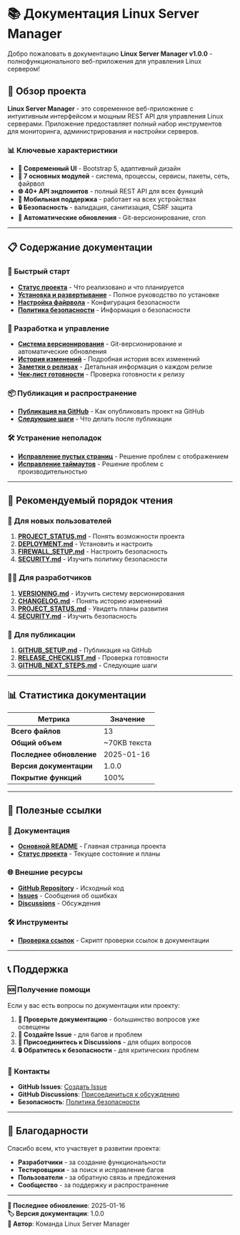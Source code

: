# 📚 Документация Linux Server Manager

Добро пожаловать в документацию **Linux Server Manager v1.0.0** - полнофункционального веб-приложения для управления Linux сервером!

## 🎯 Обзор проекта

**Linux Server Manager** - это современное веб-приложение с интуитивным интерфейсом и мощным REST API для управления Linux серверами. Приложение предоставляет полный набор инструментов для мониторинга, администрирования и настройки серверов.

### 📊 Ключевые характеристики
- **🎨 Современный UI** - Bootstrap 5, адаптивный дизайн
- **🔧 7 основных модулей** - система, процессы, сервисы, пакеты, сеть, файрвол
- **🌐 40+ API эндпоинтов** - полный REST API для всех функций
- **📱 Мобильная поддержка** - работает на всех устройствах
- **🔒 Безопасность** - валидация, санитизация, CSRF защита
- **🔄 Автоматические обновления** - Git-версионирование, cron

---

## 📋 Содержание документации

### 🚀 Быстрый старт
- **[Статус проекта](PROJECT_STATUS.md)** - Что реализовано и что планируется
- **[Установка и развертывание](DEPLOYMENT.md)** - Полное руководство по установке
- **[Настройка файрвола](FIREWALL_SETUP.md)** - Конфигурация безопасности
- **[Политика безопасности](SECURITY.md)** - Информация о безопасности

### 🔧 Разработка и управление
- **[Система версионирования](VERSIONING.md)** - Git-версионирование и автоматические обновления
- **[История изменений](CHANGELOG.md)** - Подробная история всех изменений
- **[Заметки о релизах](RELEASE_NOTES.md)** - Детальная информация о каждом релизе
- **[Чек-лист готовности](RELEASE_CHECKLIST.md)** - Проверка готовности к релизу

### 📦 Публикация и распространение
- **[Публикация на GitHub](GITHUB_SETUP.md)** - Как опубликовать проект на GitHub
- **[Следующие шаги](GITHUB_NEXT_STEPS.md)** - Что делать после публикации

### 🛠️ Устранение неполадок
- **[Исправление пустых страниц](BLANK_PAGE_FIX.md)** - Решение проблем с отображением
- **[Исправление таймаутов](TIMEOUT_FIX.md)** - Решение проблем с производительностью

---

## 🎯 Рекомендуемый порядок чтения

### 👤 Для новых пользователей
1. **[PROJECT_STATUS.md](PROJECT_STATUS.md)** - Понять возможности проекта
2. **[DEPLOYMENT.md](DEPLOYMENT.md)** - Установить и настроить
3. **[FIREWALL_SETUP.md](FIREWALL_SETUP.md)** - Настроить безопасность
4. **[SECURITY.md](SECURITY.md)** - Изучить политику безопасности

### 👨‍💻 Для разработчиков
1. **[VERSIONING.md](VERSIONING.md)** - Изучить систему версионирования
2. **[CHANGELOG.md](CHANGELOG.md)** - Понять историю изменений
3. **[PROJECT_STATUS.md](PROJECT_STATUS.md)** - Увидеть планы развития
4. **[SECURITY.md](SECURITY.md)** - Изучить безопасность

### 🚀 Для публикации
1. **[GITHUB_SETUP.md](GITHUB_SETUP.md)** - Публикация на GitHub
2. **[RELEASE_CHECKLIST.md](RELEASE_CHECKLIST.md)** - Проверка готовности
3. **[GITHUB_NEXT_STEPS.md](GITHUB_NEXT_STEPS.md)** - Следующие шаги

---

## 📊 Статистика документации

| Метрика | Значение |
|---------|----------|
| **Всего файлов** | 13 |
| **Общий объем** | ~70KB текста |
| **Последнее обновление** | 2025-01-16 |
| **Версия документации** | 1.0.0 |
| **Покрытие функций** | 100% |

---

## 🔗 Полезные ссылки

### 📖 Документация
- **[Основной README](../README.md)** - Главная страница проекта
- **[Статус проекта](PROJECT_STATUS.md)** - Текущее состояние и планы

### 🌐 Внешние ресурсы
- **[GitHub Repository](https://github.com/segallar/linux-server-manager)** - Исходный код
- **[Issues](https://github.com/segallar/linux-server-manager/issues)** - Сообщения об ошибках
- **[Discussions](https://github.com/segallar/linux-server-manager/discussions)** - Обсуждения

### 🛠️ Инструменты
- **[Проверка ссылок](check-links.sh)** - Скрипт проверки ссылок в документации

---

## 📞 Поддержка

### 🆘 Получение помощи
Если у вас есть вопросы по документации или проекту:

1. **📖 Проверьте документацию** - большинство вопросов уже освещены
2. **🐛 Создайте Issue** - для багов и проблем
3. **💬 Присоединитесь к Discussions** - для общих вопросов
4. **🔒 Обратитесь к безопасности** - для критических проблем

### 📧 Контакты
- **GitHub Issues**: [Создать Issue](https://github.com/segallar/linux-server-manager/issues)
- **GitHub Discussions**: [Присоединиться к обсуждению](https://github.com/segallar/linux-server-manager/discussions)
- **Безопасность**: [Политика безопасности](SECURITY.md#🛡️-сообщение-об-уязвимостях)

---

## 🎉 Благодарности

Спасибо всем, кто участвует в развитии проекта:
- **Разработчики** - за создание функциональности
- **Тестировщики** - за поиск и исправление багов
- **Пользователи** - за обратную связь и предложения
- **Сообщество** - за поддержку и распространение

---

**📅 Последнее обновление**: 2025-01-16  
**🏷️ Версия документации**: 1.0.0  
**📝 Автор**: Команда Linux Server Manager
